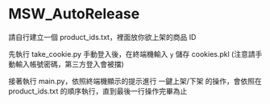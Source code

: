 # MSW_AutoRelease

請自行建立一個 product_ids.txt，裡面放你欲上架的商品 ID

先執行 take_cookie.py 手動登入後，在終端機輸入 `y` 儲存 cookies.pkl
(注意請手動輸入帳號密碼，第三方登入會被擋)

接著執行 main.py，依照終端機顯示的提示進行 一鍵上架/下架 的操作，會依照在 product_ids.txt 的順序執行，直到最後一行操作完畢為止

